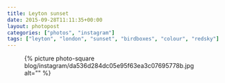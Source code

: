 ```yaml
---
title: Leyton sunset
date: 2015-09-28T11:11:35+00:00
layout: photopost
categories: ["photos", "instagram"]
tags: ["leyton", "london", "sunset", "birdboxes", "colour", "redsky"]
---
```


<figure class="photo photo--square">
  {% picture photo-square blog/instagram/da536d284dc05e95f63ea3c07695778b.jpg alt="" %}
</figure>


